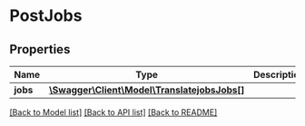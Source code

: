 # PostJobs

## Properties
Name | Type | Description | Notes
------------ | ------------- | ------------- | -------------
**jobs** | [**\Swagger\Client\Model\TranslatejobsJobs[]**](TranslatejobsJobs.md) |  | [optional] 

[[Back to Model list]](../README.md#documentation-for-models) [[Back to API list]](../README.md#documentation-for-api-endpoints) [[Back to README]](../README.md)


